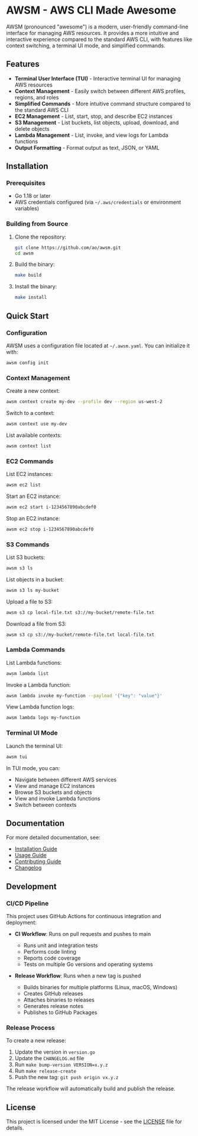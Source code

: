 # AWSM - AWS CLI Made Awesome

AWSM (pronounced "awesome") is a modern, user-friendly command-line interface for managing AWS resources. It provides a more intuitive and interactive experience compared to the standard AWS CLI, with features like context switching, a terminal UI mode, and simplified commands.

## Features

- **Terminal User Interface (TUI)** - Interactive terminal UI for managing AWS resources
- **Context Management** - Easily switch between different AWS profiles, regions, and roles
- **Simplified Commands** - More intuitive command structure compared to the standard AWS CLI
- **EC2 Management** - List, start, stop, and describe EC2 instances
- **S3 Management** - List buckets, list objects, upload, download, and delete objects
- **Lambda Management** - List, invoke, and view logs for Lambda functions
- **Output Formatting** - Format output as text, JSON, or YAML

## Installation

### Prerequisites

- Go 1.18 or later
- AWS credentials configured (via `~/.aws/credentials` or environment variables)

### Building from Source

1. Clone the repository:
   ```bash
   git clone https://github.com/ao/awsm.git
   cd awsm
   ```

2. Build the binary:
   ```bash
   make build
   ```

3. Install the binary:
   ```bash
   make install
   ```

## Quick Start

### Configuration

AWSM uses a configuration file located at `~/.awsm.yaml`. You can initialize it with:

```bash
awsm config init
```

### Context Management

Create a new context:

```bash
awsm context create my-dev --profile dev --region us-west-2
```

Switch to a context:

```bash
awsm context use my-dev
```

List available contexts:

```bash
awsm context list
```

### EC2 Commands

List EC2 instances:

```bash
awsm ec2 list
```

Start an EC2 instance:

```bash
awsm ec2 start i-1234567890abcdef0
```

Stop an EC2 instance:

```bash
awsm ec2 stop i-1234567890abcdef0
```

### S3 Commands

List S3 buckets:

```bash
awsm s3 ls
```

List objects in a bucket:

```bash
awsm s3 ls my-bucket
```

Upload a file to S3:

```bash
awsm s3 cp local-file.txt s3://my-bucket/remote-file.txt
```

Download a file from S3:

```bash
awsm s3 cp s3://my-bucket/remote-file.txt local-file.txt
```

### Lambda Commands

List Lambda functions:

```bash
awsm lambda list
```

Invoke a Lambda function:

```bash
awsm lambda invoke my-function --payload '{"key": "value"}'
```

View Lambda function logs:

```bash
awsm lambda logs my-function
```

### Terminal UI Mode

Launch the terminal UI:

```bash
awsm tui
```

In TUI mode, you can:
- Navigate between different AWS services
- View and manage EC2 instances
- Browse S3 buckets and objects
- View and invoke Lambda functions
- Switch between contexts

## Documentation

For more detailed documentation, see:

- [Installation Guide](INSTALLATION.md)
- [Usage Guide](USAGE.md)
- [Contributing Guide](CONTRIBUTING.md)
- [Changelog](CHANGELOG.md)

## Development

### CI/CD Pipeline

This project uses GitHub Actions for continuous integration and deployment:

- **CI Workflow**: Runs on pull requests and pushes to main
  - Runs unit and integration tests
  - Performs code linting
  - Reports code coverage
  - Tests on multiple Go versions and operating systems

- **Release Workflow**: Runs when a new tag is pushed
  - Builds binaries for multiple platforms (Linux, macOS, Windows)
  - Creates GitHub releases
  - Attaches binaries to releases
  - Generates release notes
  - Publishes to GitHub Packages

### Release Process

To create a new release:

1. Update the version in `version.go`
2. Update the `CHANGELOG.md` file
3. Run `make bump-version VERSION=x.y.z`
4. Run `make release-create`
5. Push the new tag: `git push origin vx.y.z`

The release workflow will automatically build and publish the release.

## License

This project is licensed under the MIT License - see the [LICENSE](LICENSE) file for details.